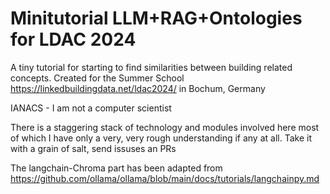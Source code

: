 # Minitutorial LLM+RAG+Ontologies for LDAC 2024

A tiny tutorial for starting to find similarities between building related concepts. 
Created for the Summer School https://linkedbuildingdata.net/ldac2024/ in Bochum, Germany


IANACS - I am not a computer scientist 

There is a staggering stack of technology and modules involved here most of which I have only a very, very rough understanding if any at all. Take it with a grain of salt, send issuses an PRs


The langchain-Chroma part has been adapted from https://github.com/ollama/ollama/blob/main/docs/tutorials/langchainpy.md
